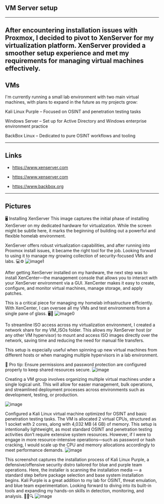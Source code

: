 ## VM Server setup
---
After encountering installation issues with Proxmox, I decided to pivot to XenServer for my virtualization platform.
XenServer provided a smoother setup experience and met my requirements for managing virtual machines effectively.
---
## VMs

I'm currently running a small lab environment with two main virtual machines, with plans to expand in the future as my projects grow:

Kali Linux Purple – Focused on OSINT and penetration testing tasks

Windows Server – Set up for Active Directory and Windows enterprise environment practice

BackBox Linux – Dedicated to pure OSINT workflows and tooling
 
---
## Links

- https://www.xenserver.com
  
- https://www.xenserver.com
  
- https://www.backbox.org

---
## Pictures

🖥️ Installing XenServer
This image captures the initial phase of installing XenServer on my dedicated hardware for virtualization. While the screen might be subtle here, it marks the beginning of building out a powerful and flexible homelab environment.

XenServer offers robust virtualization capabilities, and after running into Proxmox install issues, it became the right tool for the job. Looking forward to using it to manage my growing collection of security-focused VMs and labs. 💻⚙️
![image1](https://github.com/user-attachments/assets/074b5c85-d473-4905-b9e4-a3d968464bbb)

After getting XenServer installed on my hardware, the next step was to install XenCenter—the management console that allows you to interact with your XenServer environment via a GUI. XenCenter makes it easy to create, configure, and monitor virtual machines, manage storage, and apply patches.

This is a critical piece for managing my homelab infrastructure efficiently. With XenCenter, I can oversee all my VMs and test environments from a single pane of glass. 🖥️📡
![image0](https://github.com/user-attachments/assets/9a4e8029-8b4d-45b8-a8cf-213d48b4abb5)


To streamline ISO access across my virtualization environment, I created a network share for my VM_ISOs folder. This allows my XenServer host (or any other VM hypervisor) to mount and access ISO images directly over the network, saving time and reducing the need for manual file transfers.

This setup is especially useful when spinning up new virtual machines from different hosts or when managing multiple hypervisors in a lab environment.

🔧 Pro tip: Ensure permissions and password protection are configured properly to keep shared resources secure.
![image](https://github.com/user-attachments/assets/13567fc4-7cfa-4660-a09c-9c9d5d33a8e2)

Creating a VM group involves organizing multiple virtual machines under a single logical unit. 
This will allow for easier management, bulk operations, and streamlined deployment processes across environments such as development, testing, or production.

![image](https://github.com/user-attachments/assets/9c2a89be-2626-4f81-b2f7-5a0f2754cc5a)

Configured a Kali Linux virtual machine optimized for OSINT and basic penetration testing tasks. The VM is allocated 2 virtual CPUs, structured as 1 socket with 2 cores, along with 4,032 MB (4 GB) of memory.
This setup is intentionally lightweight, as most standard OSINT and penetration testing activities don’t require extensive system resources. However, if I were to engage in more resource-intensive operations—such as password or hash cracking, I would scale up the CPU and memory allocations accordingly to meet performance demands.
![image](https://github.com/user-attachments/assets/7c31b9fd-e496-412f-96e7-61240f5a6f69)

This screenshot captures the installation process of Kali Linux Purple, a defensive/offensive security distro tailored for blue and purple team operations. Here, the installer is scanning the installation media — a standard step before package selection and base system installation begins.
Kali Purple is a great addition to my lab for OSINT, threat emulation, and blue team experimentation. Looking forward to diving into its built-in tools and expanding my hands-on skills in detection, monitoring, and analysis. 👨‍💻🔍
![image](https://github.com/user-attachments/assets/87c60d56-1d41-452a-867d-1a1744f95b3e)

